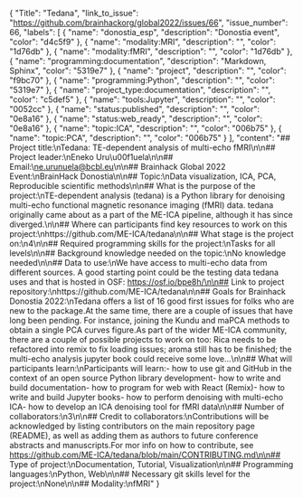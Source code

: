 {
  "Title": "Tedana",
  "link_to_issue": "https://github.com/brainhackorg/global2022/issues/66",
  "issue_number": 66,
  "labels": [
    {
      "name": "donostia_esp",
      "description": "Donostia event",
      "color": "d4c5f9"
    },
    {
      "name": "modality:MRI",
      "description": "",
      "color": "1d76db"
    },
    {
      "name": "modality:fMRI",
      "description": "",
      "color": "1d76db"
    },
    {
      "name": "programming:documentation",
      "description": "Markdown, Sphinx",
      "color": "5319e7"
    },
    {
      "name": "project",
      "description": "",
      "color": "f9bc70"
    },
    {
      "name": "programming:Python",
      "description": "",
      "color": "5319e7"
    },
    {
      "name": "project_type:documentation",
      "description": "",
      "color": "c5def5"
    },
    {
      "name": "tools:Jupyter",
      "description": "",
      "color": "0052cc"
    },
    {
      "name": "status:published",
      "description": "",
      "color": "0e8a16"
    },
    {
      "name": "status:web_ready",
      "description": "",
      "color": "0e8a16"
    },
    {
      "name": "topic:ICA",
      "description": "",
      "color": "006b75"
    },
    {
      "name": "topic:PCA",
      "description": "",
      "color": "006b75"
    }
  ],
  "content": "## Project title:\nTedana: TE-dependent analysis of multi-echo fMRI\n\n## Project leader:\nEneko Uru\u00f1uela\n\n## Email:\ne.urunuela@bcbl.eu\n\n## Brainhack Global 2022 Event:\nBrainHack Donostia\n\n## Topic:\nData visualization, ICA, PCA, Reproducible scientific methods\n\n## What is the purpose of the project:\nTE-dependent analysis (tedana) is a Python library for denoising multi-echo functional magnetic resonance imaging (fMRI) data. tedana originally came about as a part of the ME-ICA pipeline, although it has since diverged.\n\n## Where can participants find key resources to work on this project:\nhttps://github.com/ME-ICA/tedana\n\n## What stage is the project on:\n4\n\n## Required programming skills for the project:\nTasks for all levels\n\n## Background knowledge needed  on the topic:\nNo knowledge needed\n\n## Data to use:\nWe have access to multi-echo data from different sources. A good starting point could be the testing data tedana uses and that is hosted in OSF: https://osf.io/bpe8h/\n\n## Link to project repository:\nhttps://github.com/ME-ICA/tedana\n\n## Goals for Brainhack Donostia 2022:\nTedana offers a list of 16 good first issues for folks who are new to the package.At the same time, there are a couple of issues that have long been pending. For instance, joining the Kundu and maPCA methods to obtain a single PCA curves figure.As part of the wider ME-ICA community, there are a couple of possible projects to work on too: Rica needs to be refactored into remix to fix loading issues; aroma still has to be finished; the multi-echo analysis jupyter book could receive some love...\n\n## What will participants learn:\nParticipants will learn:- how to use git and GitHub in the context of an open source Python library development- how to write and build documentation- how to program for web with React (Remix)- how to write and build Jupyter books- how to perform denoising with multi-echo ICA- how to develop an ICA denoising tool for fMRI data\n\n## Number of collaborators:\n3\n\n## Credit to collaborators:\nContributions will be acknowledged by listing contributors on the main repository page (README), as well as adding them as authors to future conference abstracts and manuscripts.For mor info on how to contribute, see https://github.com/ME-ICA/tedana/blob/main/CONTRIBUTING.md\n\n## Type of project:\nDocumentation, Tutorial, Visualization\n\n## Programming languages:\nPython, Web\n\n## Necessary git skills level for the project:\nNone\n\n## Modality:\nfMRI"
}
